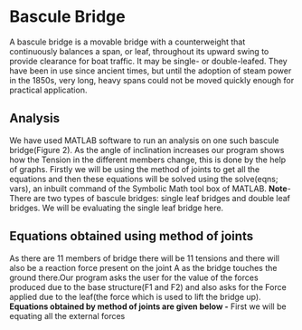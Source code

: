 # Bascule Bridge
A bascule bridge is a movable bridge with a counterweight that continuously
balances a span, or leaf, throughout its upward swing to provide clearance for
boat traffic. It may be single- or double-leafed. They have been in use since
ancient times, but until the adoption of steam power in the 1850s, very long,
heavy spans could not be moved quickly enough for practical application.
## Analysis
We have used MATLAB software to run an analysis on one such bascule bridge(Figure
2). As the angle of inclination increases our program shows how the Tension
in the different members change, this is done by the help of graphs. Firstly
we will be using the method of joints to get all the equations and then these
equations will be solved using the solve(eqns; vars), an inbuilt command of the
Symbolic Math tool box of MATLAB.
**Note**- There are two types of bascule bridges: single leaf bridges and double
leaf bridges. We will be evaluating the single leaf bridge here.
## Equations obtained using method of joints
As there are 11 members of bridge there will be 11 tensions and there will also
be a reaction force present on the joint A as the bridge touches the ground there.Our program asks the user for the value of the forces produced due to the
base structure(F1 and F2) and also asks for the Force applied due to the leaf(the
force which is used to lift the bridge up).
**Equations obtained by method of joints are given below -**
First we will be equating all the external forces
